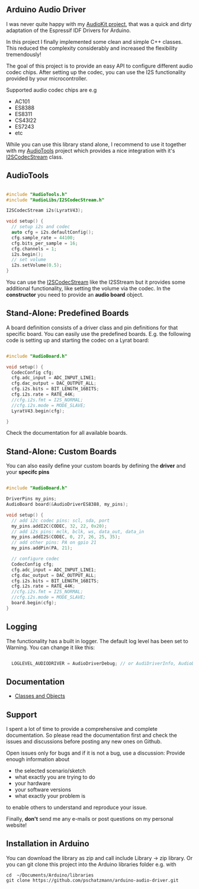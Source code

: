 
## Arduino Audio Driver

I was never quite happy with my [AudioKit project](https://github.com/pschatzmann/arduino-audiokit), that was a quick and dirty adaptation of the Espressif IDF Drivers for Arduino. 

In this project I finally implemented some clean and simple C++ classes. This reduced the complexity considerably and increased the flexibility tremendously!

The goal of this project is to provide an easy API to configure different audio codec chips. After setting up the codec, you can use the I2S functionality provided by your microcontroller.

Supported audio codec chips are e.g

- AC101
- ES8388
- ES8311
- CS43l22
- ES7243
- etc

While you can use this library stand alone, I recommend to use it together with my [AudioTools](https://github.com/pschatzmann/arduino-audio-tools) project which provides a nice integration with it's [I2SCodecStream](https://pschatzmann.github.io/arduino-audio-tools/classaudio__tools_1_1_i2_s_codec_stream.html) class.

## AudioTools

```C++

#include "AudioTools.h"
#include "AudioLibs/I2SCodecStream.h"

I2SCodecStream i2s(LyratV43);

void setup() {
  // setup i2s and codec
  auto cfg = i2s.defaultConfig();
  cfg.sample_rate = 44100;
  cfg.bits_per_sample = 16;
  cfg.channels = 1;
  i2s.begin();
  // set volume
  i2s.setVolume(0.5);
}  

```
You can use the [I2SCodecStream](https://pschatzmann.github.io/arduino-audio-tools/classaudio__tools_1_1_i2_s_codec_stream.html) like the I2SStream but it provides some additional functionality, like setting the volume via the codec. In the __constructor__ you need to provide an __audio board__ object.


## Stand-Alone: Predefined Boards

A board definition consists of a driver class and pin definitions for that specific board. You can easily use the predefined boards. E.g. the following code is setting up and starting the codec on a Lyrat board:

```C++

#include "AudioBoard.h"

void setup() {
  CodecConfig cfg;
  cfg.adc_input = ADC_INPUT_LINE1;
  cfg.dac_output = DAC_OUTPUT_ALL;
  cfg.i2s.bits = BIT_LENGTH_16BITS;
  cfg.i2s.rate = RATE_44K;
  //cfg.i2s.fmt = I2S_NORMAL;
  //cfg.i2s.mode = MODE_SLAVE; 
  LyratV43.begin(cfg);   

}

```

Check the documentation for all available boards.


## Stand-Alone: Custom Boards

You can also easily define your custom boards by defining the __driver__ and your __specifc pins__

```C++

#include "AudioBoard.h"

DriverPins my_pins;
AudioBoard board(&AudioDriverES8388, my_pins);

void setup() {
  // add i2c codec pins: scl, sda, port
  my_pins.addI2C(CODEC, 32, 22, 0x20);
  // add i2s pins: mclk, bclk, ws, data_out, data_in
  my_pins.addI2S(CODEC, 0, 27, 26, 25, 35);
  // add other pins: PA on gpio 21
  my_pins.addPin(PA, 21);

  // configure codec
  CodecConfig cfg;
  cfg.adc_input = ADC_INPUT_LINE1;
  cfg.dac_output = DAC_OUTPUT_ALL;
  cfg.i2s.bits = BIT_LENGTH_16BITS;
  cfg.i2s.rate = RATE_44K;
  //cfg.i2s.fmt = I2S_NORMAL;
  //cfg.i2s.mode = MODE_SLAVE; 
  board.begin(cfg);   
}

```
## Logging

The functionality has a built in logger. The default log level has been set to Warning. You can change it like this:

```C++

  LOGLEVEL_AUDIODRIVER = AudioDriverDebug; // or AudiDriverInfo, AudioDriverWarning, AudioDriverError

```
## Documentation

- [Classes and Objects](https://pschatzmann.github.io/arduino-audio-driver/html/group__audio__driver.html)

## Support

I spent a lot of time to provide a comprehensive and complete documentation.
So please read the documentation first and check the issues and discussions before posting any new ones on Github.

Open issues only for bugs and if it is not a bug, use a discussion: Provide enough information about 
- the selected scenario/sketch 
- what exactly you are trying to do
- your hardware
- your software versions
- what exactly your problem is

to enable others to understand and reproduce your issue.

Finally, __don't__ send me any e-mails or post questions on my personal website! 


## Installation in Arduino

You can download the library as zip and call include Library -> zip library. Or you can git clone this project into the Arduino libraries folder e.g. with

```
cd  ~/Documents/Arduino/libraries
git clone https://github.com/pschatzmann/arduino-audio-driver.git

```






